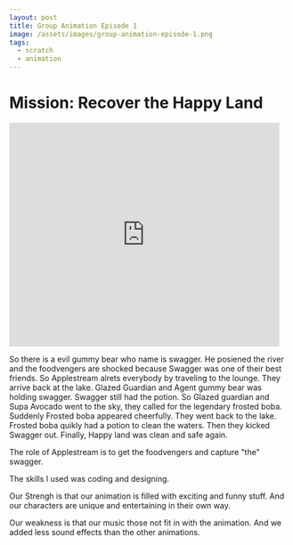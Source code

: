 ```yaml
---
layout: post
title: Group Animation Episode 1
image: /assets/images/group-animation-episode-1.png
tags:
  - scratch
  - animation
---
```


# Mission: Recover the Happy Land

<iframe src="https://scratch.mit.edu/projects/1067923026/embed" allowtransparency="true" width="485" height="402" frameborder="0" scrolling="no" allowfullscreen></iframe>

So there is a evil gummy bear who name is swagger. He posiened the river and the foodvengers are shocked because Swagger was one of their best friends. So Applestream alrets everybody by traveling to the lounge. They arrive back at the lake. Glazed Guardian and Agent gummy bear was holding swagger. Swagger still had the potion. So Glazed guardian and Supa Avocado went to the sky, they called for the legendary frosted boba. Suddenly Frosted boba appeared cheerfully. They went back to the lake. Frosted boba quikly had a potion to clean the waters. Then they kicked Swagger out. Finally, Happy land was clean and safe again.

 The role of Applestream is to get the foodvengers and capture "the" swagger.

The skills I used was coding and designing.

Our Strengh is that our animation is filled with exciting and funny stuff.
And our characters are unique and entertaining in their own way.

Our weakness is that our music those not fit in with the animation. And we added less sound effects than the other animations.
